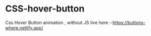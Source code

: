 # CSS-hover-button
Css Hover Button animation , without JS
live here :-https://buttons-where.netlify.app/
